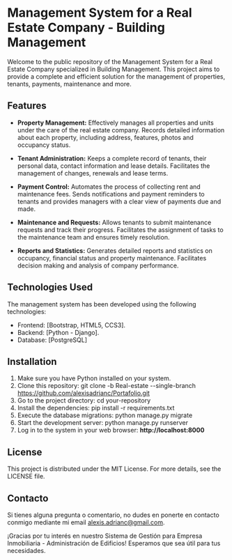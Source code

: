 # Management System for a Real Estate Company - Building Management

Welcome to the public repository of the Management System for a Real Estate Company specialized in Building Management. This project aims to provide a complete and efficient solution for the management of properties, tenants, payments, maintenance and more.

## Features
- **Property Management:** Effectively manages all properties and units under the care of the real estate company. Records detailed information about each property, including address, features, photos and occupancy status.

- **Tenant Administration:** Keeps a complete record of tenants, their personal data, contact information and lease details. Facilitates the management of changes, renewals and lease terms.

- **Payment Control:** Automates the process of collecting rent and maintenance fees. Sends notifications and payment reminders to tenants and provides managers with a clear view of payments due and made.

- **Maintenance and Requests:** Allows tenants to submit maintenance requests and track their progress. Facilitates the assignment of tasks to the maintenance team and ensures timely resolution.

- **Reports and Statistics:** Generates detailed reports and statistics on occupancy, financial status and property maintenance. Facilitates decision making and analysis of company performance.

## Technologies Used
The management system has been developed using the following technologies:

- Frontend: [Bootstrap, HTML5, CCS3].
- Backend: [Python - Django].
- Database: [PostgreSQL]
## Installation
1. Make sure you have Python installed on your system.
1. Clone this repository: git clone -b Real-estate --single-branch https://github.com/alexisadrianc/Portafolio.git 
1. Go to the project directory: cd your-repository
1. Install the dependencies: pip install -r requirements.txt
1. Execute the database migrations: python manage.py migrate
1. Start the development server: python manage.py runserver
1. Log in to the system in your web browser: **http://localhost:8000**

## License
This project is distributed under the MIT License. For more details, see the LICENSE file.

## Contacto
Si tienes alguna pregunta o comentario, no dudes en ponerte en contacto conmigo mediante mi email alexis.adrianc@gmail.com.

¡Gracias por tu interés en nuestro Sistema de Gestión para Empresa Inmobiliaria - Administración de Edificios! Esperamos que sea útil para tus necesidades.
